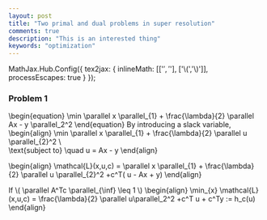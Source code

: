 ```yaml
---
layout: post
title: "Two primal and dual problems in super resolution"
comments: true
description: "This is an interested thing"
keywords: "optimization"
---
```

<script type="text/javascript" async
  src="https://cdn.mathjax.org/mathjax/latest/MathJax.js?config=TeX-MML-AM_CHTML">
</script>
<script type="text/x-mathjax-config">
MathJax.Hub.Config({
  TeX: { equationNumbers: { autoNumber: "AMS" } }
});
</script>
MathJax.Hub.Config({
  tex2jax: {
    inlineMath: [['$','$'], ['\\(','\\)']],
    processEscapes: true
  }
});
### Problem 1
\begin{equation}
     \min \parallel x \parallel_{1} +  \frac{\lambda}{2} \parallel Ax - y \parallel_2^2
\end{equation}
By introducing a slack variable,
\begin{align}
\min \parallel x \parallel_{1} + \frac{\lambda}{2} \parallel u \parallel_{2}^2 \\\
\text{subject to} \quad u = Ax - y
\end{align}

\begin{align}
\mathcal{L}(x,u,c) = \parallel x \parallel_{1} + \frac{\lambda}{2} \parallel u \parallel_{2}^2 +c^T( u - Ax + y)
\end{align}

If \\( \parallel A^Tc \parallel_{\inf} \leq 1 \\)
\begin{align}
\min_{x} \mathcal{L}(x,u,c) = \frac{\lambda}{2} \parallel u\parallel_2^2 +c^T u + c^Ty := h_c(u)
\end{align}



